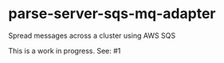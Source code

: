 # parse-server-sqs-mq-adapter
Spread messages across a cluster using AWS SQS

This is a work in progress.  See: #1
